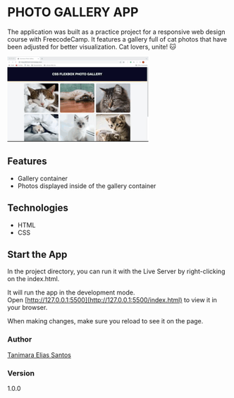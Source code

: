 # PHOTO GALLERY APP

The application was built as a practice project for a responsive web design course with FreecodeCamp. It features a gallery full of cat photos that have been adjusted for better visualization. Cat lovers, unite! :cat:

![photo gallery app - Tanimara Elias Santos](assets/images/photo-gallery-showcase.gif)

 ## Features

- Gallery container
- Photos displayed inside of the gallery container

## Technologies

- HTML
- CSS

## Start the App

In the project directory, you can run it with the Live Server by right-clicking on the index.html.

It will run the app in the development mode.\
Open [http://127.0.0.1:5500](http://127.0.0.1:5500/index.html) to view it in your browser.

When making changes, make sure you reload to see it on the page.

### Author

[Tanimara Elias Santos](https://github.com/tanimaraeliassantos)

### Version

1.0.0

 

